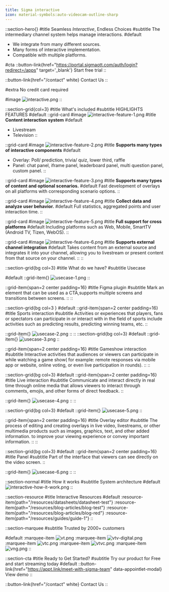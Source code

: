 ```yaml
---
title: Sigma interactive
icon: material-symbols:auto-videocam-outline-sharp
---
```


::section-hero{}
#title
Seamless _Interactive_, Endless Choices
#subtitle
The intermediary channel system helps manage interactions.
#default
- We integrate from many different sources.
- Many forms of interactive implementation.
- Compatible with multiple platforms.

#cta
::button-link{href="https://portal.sigmaott.com/auth/login?redirect=/apps" target='_blank'}
Start free trial
::

::button-link{href="/contact" white}
Contact Us
::

#extra
No credit card required

#image
![interactive.png](/interactive/interactive.png)
::

::section-grid{col=3}
#title
What's included
#subtitle
HIGHLIGHTS FEATURES
#default
  ::grid-card
  #image
  ![interactive-feature-1.png](/interactive/interactive-feature-1.png)
  #title
  **Content interaction system**
  #default
  - Livestream
  - Television
  ::

  ::grid-card
  #image
  ![interactive-feature-2.png](/interactive/interactive-feature-2.png)
  #title
  **Supports many types of interactive components**
  #default
  - Overlay: Poll/ prediction, trivia/ quiz, lower third, raffle
  - Panel: chat panel, iframe panel, leaderboard panel, multi question panel, custom panel.
  ::

  ::grid-card
  #image
  ![interactive-feature-3.png](/interactive/interactive-feature-3.png)
  #title
  **Supports many types of content and optional scenarios.**
  #default
  Fast development of overlays on all platforms with corresponding scenario options.
  ::

  ::grid-card
  #image
  ![interactive-feature-4.png](/interactive/interactive-feature-4.png)
  #title
  **Collect data and analyze user behavior.**
  #default
  Full statistics, aggregated points and user interaction time.
  ::

  ::grid-card
  #image
  ![interactive-feature-5.png](/interactive/interactive-feature-5.png)
  #title
  **Full support for cross platforms**
  #default
  Including platforms such as Web, Mobile, SmartTV (Android TV, Tizen, WebOS).
  ::

  ::grid-card
  #image
  ![interactive-feature-6.png](/interactive/interactive-feature-6.png)
  #title
  **Supports external channel integration**
  #default
  Takes content from an external source and integrates it into your channel, allowing you to livestream or present content from that source on your channel.
  ::
::

::section-grid{bg col=3}
#title
What do we have?
#subtitle
Usecase

#default
  ::grid-item{}
  ![usecase-1.png](/interactive/usecase-1.png)
  ::

  ::grid-item{span=2 center padding=16}
  #title
  Figma plugin
  #subtitle
  Mark an element that can be used as a CTA,supports multiple screens and transitions between screens.
  ::
::

::section-grid{bg col=3 }
#default
  ::grid-item{span=2 center padding=16}
  #title
  Sports interaction
  #subtitle
  Activities or experiences that players, fans or spectators can participate in or interact with in the field of sports include activities such as predicting results, predicting winning teams, etc.
  ::

  ::grid-item{}
  ![usecase-2.png](/interactive/usecase-2.png)
  ::
::
::section-grid{bg col=3}
#default
  ::grid-item{}
  ![usecase-3.png](/interactive/usecase-3.png)
  ::

  ::grid-item{span=2 center padding=16}
  #title
  Gameshow interaction
  #subtitle
  Interactive activities that audiences or viewers can participate in while watching a game show( for example: remote responses via mobile app or website, online voting, or even live participation in rounds).
  ::
::

::section-grid{bg col=3}
#default
  ::grid-item{span=2 center padding=16}
  #title
  Live interaction
  #subtitle
  Communicate and interact directly in real time through online media that allows viewers to interact through comments, emojis, and other forms of direct feedback.
  ::

  ::grid-item{}
  ![usecase-4.png](/interactive/usecase-4.png)
  ::
::

::section-grid{bg col=3}
#default
  ::grid-item{}
  ![usecase-5.png](/interactive/usecase-5.png)
  ::

  ::grid-item{span=2 center padding=16}
  #title
  Overlay editor
  #subtitle
  The process of editing and creating overlays in live video, livestreams, or other multimedia products such as images, graphics, text, and other added information. to improve your viewing experience or convey important information.
  ::
::

::section-grid{bg col=3}
#default
  ::grid-item{span=2 center padding=16}
  #title
  Panel
  #subtitle
  Part of the interface that viewers can see directly on the video screen.
  ::

  ::grid-item{}
  ![usecase-6.png](/interactive/usecase-6.png)
  ::
::

::section-normal
#title
How it works
#subtitle
System architecture
#default
![interactive-how-it-work.png](/interactive/interactive-how-it-work.png)
::

::section-resource
#title
Interactive Resources
#default
:resource-item{path="/resources/datasheets/datasheet-test"}
:resource-item{path="/resources/blog-articles/blog-test"}
:resource-item{path="/resources/blog-articles/blog-red"}
:resource-item{path="/resources/guides/guide-1"}
::

::section-marquee
#subtitle
Trusted by 2000+ customers

#default
:marquee-item
![vt.png](/testimonial/vt.png)
:marquee-item
![vtv-digital.png](/testimonial/vtv-digital.png)
:marquee-item
![vtc.png](/testimonial/vtc.png)
:marquee-item
![vtvc.png](/testimonial/vtvc.png)
:marquee-item
![vng.png](/testimonial/vng.png)
::

::section-cta
#title
Ready to Get Started?
#subtitle
Try our product for Free and start streaming today
#default
::button-link{href="https://appt.link/meet-with-sigma-team"  data-appointlet-modal}
View demo
::

::button-link{href="/contact" white}
  Contact Us
::

